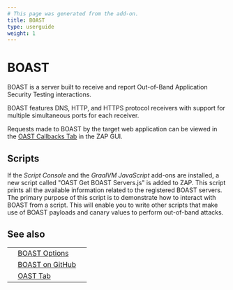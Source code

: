 ```yaml
---
# This page was generated from the add-on.
title: BOAST
type: userguide
weight: 1
---
```


# BOAST

BOAST is a server built to receive and report Out-of-Band Application Security Testing interactions.

BOAST features DNS, HTTP, and HTTPS protocol receivers with support for multiple simultaneous ports for each
receiver.

Requests made to BOAST by the target web application can be viewed in the [OAST Callbacks
Tab](/docs/desktop/addons/oast-support/tab/) in the ZAP GUI.

## Scripts

If the _Script Console_ and the _GraalVM JavaScript_ add-ons are installed, a new script called "OAST Get BOAST Servers.js" is added to ZAP. This script prints all the available information related to the registered BOAST servers. The primary purpose of this script is to demonstrate how to interact with BOAST from a script. This will enable you to write other scripts that make use of BOAST payloads and canary values to perform out-of-band attacks.

## See also

|     |                                                                            |     |
| --- | -------------------------------------------------------------------------- | --- |
|     | [BOAST Options](/docs/desktop/addons/oast-support/services/boast/options/) |     |
|     | [BOAST on GitHub](https://github.com/marcoagner/boast)                     |     |
|     | [OAST Tab](/docs/desktop/addons/oast-support/tab/)                         |     |
